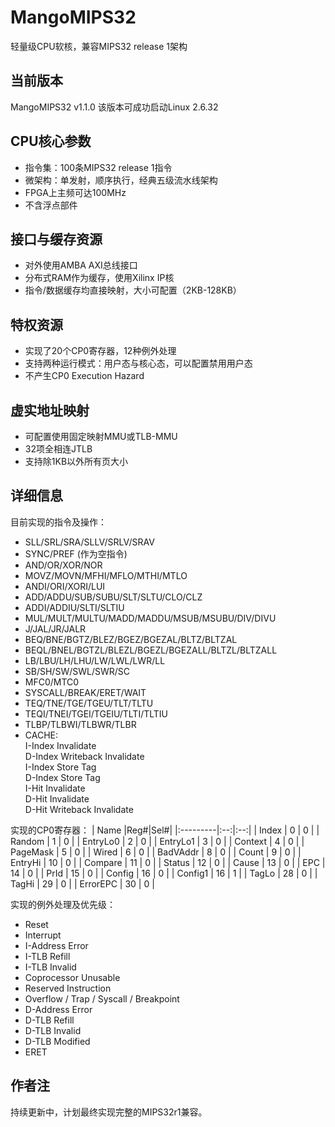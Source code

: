 # MangoMIPS32
轻量级CPU软核，兼容MIPS32 release 1架构

## 当前版本
MangoMIPS32 v1.1.0
该版本可成功启动Linux 2.6.32

## CPU核心参数
- 指令集：100条MIPS32 release 1指令
- 微架构：单发射，顺序执行，经典五级流水线架构
- FPGA上主频可达100MHz
- 不含浮点部件

## 接口与缓存资源
- 对外使用AMBA AXI总线接口
- 分布式RAM作为缓存，使用Xilinx IP核
- 指令/数据缓存均直接映射，大小可配置（2KB-128KB）

## 特权资源
- 实现了20个CP0寄存器，12种例外处理
- 支持两种运行模式：用户态与核心态，可以配置禁用用户态
- 不产生CP0 Execution Hazard

## 虚实地址映射
- 可配置使用固定映射MMU或TLB-MMU
- 32项全相连JTLB
- 支持除1KB以外所有页大小

## 详细信息
目前实现的指令及操作：
- SLL/SRL/SRA/SLLV/SRLV/SRAV
- SYNC/PREF (作为空指令)
- AND/OR/XOR/NOR
- MOVZ/MOVN/MFHI/MFLO/MTHI/MTLO
- ANDI/ORI/XORI/LUI
- ADD/ADDU/SUB/SUBU/SLT/SLTU/CLO/CLZ
- ADDI/ADDIU/SLTI/SLTIU
- MUL/MULT/MULTU/MADD/MADDU/MSUB/MSUBU/DIV/DIVU
- J/JAL/JR/JALR
- BEQ/BNE/BGTZ/BLEZ/BGEZ/BGEZAL/BLTZ/BLTZAL
- BEQL/BNEL/BGTZL/BLEZL/BGEZL/BGEZALL/BLTZL/BLTZALL
- LB/LBU/LH/LHU/LW/LWL/LWR/LL
- SB/SH/SW/SWL/SWR/SC
- MFC0/MTC0
- SYSCALL/BREAK/ERET/WAIT
- TEQ/TNE/TGE/TGEU/TLT/TLTU
- TEQI/TNEI/TGEI/TGEIU/TLTI/TLTIU
- TLBP/TLBWI/TLBWR/TLBR
- CACHE:  
    I-Index Invalidate  
    D-Index Writeback Invalidate  
    I-Index Store Tag  
    D-Index Store Tag  
    I-Hit Invalidate  
    D-Hit Invalidate  
    D-Hit Writeback Invalidate  

实现的CP0寄存器：
|   Name   |Reg#|Sel#|
|:---------|:--:|:--:|
| Index    | 0  | 0  |
| Random   | 1  | 0  |
| EntryLo0 | 2  | 0  |
| EntryLo1 | 3  | 0  |
| Context  | 4  | 0  |
| PageMask | 5  | 0  |
| Wired    | 6  | 0  |
| BadVAddr | 8  | 0  |
| Count    | 9  | 0  |
| EntryHi  | 10 | 0  |
| Compare  | 11 | 0  |
| Status   | 12 | 0  |
| Cause    | 13 | 0  |
| EPC      | 14 | 0  |
| PrId     | 15 | 0  |
| Config   | 16 | 0  |
| Config1  | 16 | 1  |
| TagLo    | 28 | 0  |
| TagHi    | 29 | 0  |
| ErrorEPC | 30 | 0  |

实现的例外处理及优先级：
- Reset
- Interrupt
- I-Address Error
- I-TLB Refill
- I-TLB Invalid
- Coprocessor Unusable
- Reserved Instruction
- Overflow / Trap / Syscall / Breakpoint
- D-Address Error
- D-TLB Refill
- D-TLB Invalid
- D-TLB Modified
- ERET

## 作者注
持续更新中，计划最终实现完整的MIPS32r1兼容。
